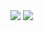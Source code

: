 <div class="light-mode">
  <img src="https://github-readme-stats.vercel.app/api?username=C0APacketAnimation&show_icons=true&theme=light" />
  <img src="https://github-readme-stats.vercel.app/api/top-langs?username=C0APacketAnimation&layout=compact&langs_count=8&card_width=320" />
</div>
